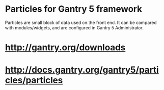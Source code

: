 # Particles for Gantry 5 framework

Particles are small block of data used on the front end. It can be compared with modules/widgets, and are configured in Gantry 5 Administrator.

# http://gantry.org/downloads
# http://docs.gantry.org/gantry5/particles/particles
